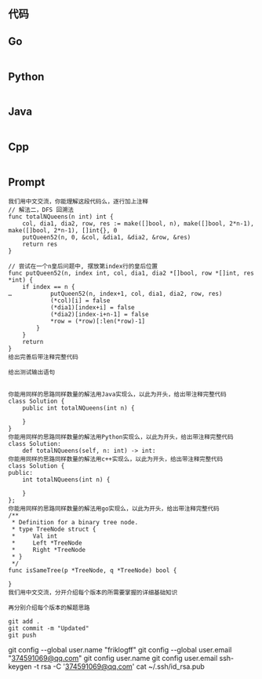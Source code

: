 ## 代码

## Go

```Go

```

## Python

```Python

```

## Java

```Java

```

## Cpp

```Cpp

```

## Prompt

```Prompt
我们用中文交流，你能理解这段代码么，逐行加上注释
// 解法二，DFS 回溯法
func totalNQueens(n int) int {
	col, dia1, dia2, row, res := make([]bool, n), make([]bool, 2*n-1), make([]bool, 2*n-1), []int{}, 0
	putQueen52(n, 0, &col, &dia1, &dia2, &row, &res)
	return res
}

// 尝试在一个n皇后问题中, 摆放第index行的皇后位置
func putQueen52(n, index int, col, dia1, dia2 *[]bool, row *[]int, res *int) {
	if index == n {
…			putQueen52(n, index+1, col, dia1, dia2, row, res)
			(*col)[i] = false
			(*dia1)[index+i] = false
			(*dia2)[index-i+n-1] = false
			*row = (*row)[:len(*row)-1]
		}
	}
	return
}
给出完善后带注释完整代码

给出测试输出语句


你能用同样的思路同样数量的解法用Java实现么，以此为开头，给出带注释完整代码
class Solution {
    public int totalNQueens(int n) {

    }
}
你能用同样的思路同样数量的解法用Python实现么，以此为开头，给出带注释完整代码
class Solution:
    def totalNQueens(self, n: int) -> int:
你能用同样的思路同样数量的解法用c++实现么，以此为开头，给出带注释完整代码
class Solution {
public:
    int totalNQueens(int n) {

    }
};
你能用同样的思路同样数量的解法用go实现么，以此为开头，给出带注释完整代码
/**
 * Definition for a binary tree node.
 * type TreeNode struct {
 *     Val int
 *     Left *TreeNode
 *     Right *TreeNode
 * }
 */
func isSameTree(p *TreeNode, q *TreeNode) bool {

}
我们用中文交流，分开介绍每个版本的所需要掌握的详细基础知识

再分别介绍每个版本的解题思路

git add .
git commit -m "Updated"
git push                                                                                                                                      

```
git config --global user.name "friklogff"
git config --global user.email "374591069@qq.com"
git config user.name
git config user.email
ssh-keygen -t rsa -C '374591069@qq.com'
cat ~/.ssh/id_rsa.pub
